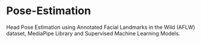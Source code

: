 # Pose-Estimation
Head Pose Estimation using Annotated Facial Landmarks in the Wild (AFLW) dataset, MediaPipe Library and Supervised Machine Learning Models.
